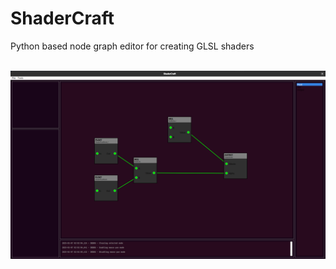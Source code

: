 # ShaderCraft
Python based node graph editor for creating GLSL shaders


<br>
<div style="display: flex; justify-content: space-between;">
  <img src="demo/img_01.png" alt="App Preview Image">
</div>
<br>
